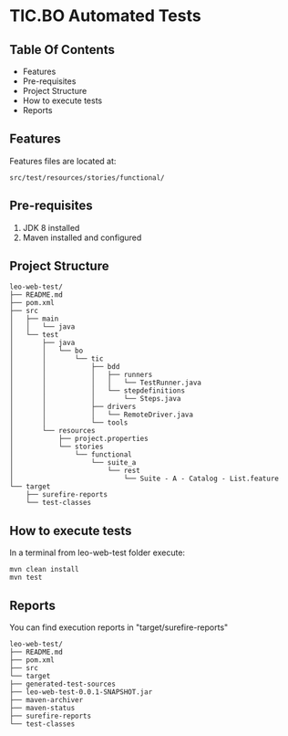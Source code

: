 #  TIC.BO Automated Tests

## Table Of Contents
* Features
* Pre-requisites
* Project Structure
* How to execute tests
* Reports

##  Features
Features files are located at:
```
src/test/resources/stories/functional/

```

##  Pre-requisites

1. JDK 8 installed
2. Maven installed and configured

##  Project Structure

```
leo-web-test/
├── README.md
├── pom.xml
├── src
│   ├── main
│   │   └── java
│   └── test
│       ├── java
│       │   └── bo
│       │       └── tic
│       │           ├── bdd
│       │           │   ├── runners
│       │           │   │   └── TestRunner.java
│       │           │   └── stepdefinitions
│       │           │       └── Steps.java
│       │           ├── drivers
│       │           │   └── RemoteDriver.java
│       │           └── tools
│       └── resources
│           ├── project.properties
│           └── stories
│               └── functional
│                   └── suite_a
│                       └── rest
│                           └── Suite - A - Catalog - List.feature
└── target    
    ├── surefire-reports    
    └── test-classes

```

##  How to execute tests

In a terminal from leo-web-test folder execute:

```
mvn clean install
mvn test

```

##  Reports
You can find execution reports in "target/surefire-reports"

```
leo-web-test/
├── README.md
├── pom.xml
├── src
└── target
├── generated-test-sources
├── leo-web-test-0.0.1-SNAPSHOT.jar
├── maven-archiver
├── maven-status
├── surefire-reports 
└── test-classes

``` 